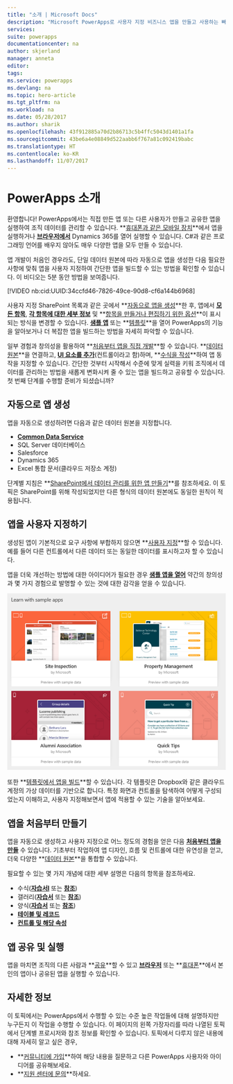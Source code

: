 ```yaml
---
title: "소개 | Microsoft Docs"
description: "Microsoft PowerApps로 사용자 지정 비즈니스 앱을 만들고 사용하는 빠른 시작 방법"
services: 
suite: powerapps
documentationcenter: na
author: skjerland
manager: anneta
editor: 
tags: 
ms.service: powerapps
ms.devlang: na
ms.topic: hero-article
ms.tgt_pltfrm: na
ms.workload: na
ms.date: 05/28/2017
ms.author: sharik
ms.openlocfilehash: 43f912885a70d2b86713c5b4ffc5043d1401a1fa
ms.sourcegitcommit: 43be6a4e08849d522aabb6f767a81c092419babc
ms.translationtype: HT
ms.contentlocale: ko-KR
ms.lasthandoff: 11/07/2017
---
```

# <a name="introduction-to-powerapps"></a>PowerApps 소개
환영합니다! PowerApps에서는 직접 만든 앱 또는 다른 사용자가 만들고 공유한 앱을 실행하여 조직 데이터를 관리할 수 있습니다. **[휴대폰과 같은 모바일 장치](run-app-client.md)**에서 앱을 실행하거나 **[브라우저에서](run-app-browser.md)** Dynamics 365를 열어 실행할 수 있습니다. C#과 같은 프로그래밍 언어를 배우지 않아도 매우 다양한 앱을 모두 만들 수 있습니다.

앱 개발이 처음인 경우라도, 단일 데이터 원본에 따라 자동으로 앱을 생성한 다음 필요한 사항에 맞춰 앱을 사용자 지정하여 간단한 앱을 빌드할 수 있는 방법을 확인할 수 있습니다. 이 비디오는 5분 동안 방법을 보여줍니다.

[!VIDEO nb:cid:UUID:34ccfd46-7826-49ce-90d8-cf6a144b6968]


사용자 지정 SharePoint 목록과 같은 곳에서 **[자동으로 앱을 생성](app-from-sharepoint.md)**한 후, 앱에서 **[모든 항목](customize-layout-sharepoint.md)**, **[각 항목에 대한 세부 정보](customize-forms-sharepoint.md)** 및 **[항목을 만들거나 편집하기 위한 옵션](customize-forms-sharepoint.md)**이 표시되는 방식을 변경할 수 있습니다. **[샘플 앱](open-and-run-a-sample-app.md)** 또는 **[템플릿](get-started-test-drive.md)**을 열어 PowerApps의 기능을 알아보거나 더 복잡한 앱을 빌드하는 방법을 자세히 파악할 수 있습니다.

일부 경험과 창의성을 활용하여 **[처음부터 앱을 직접 개발](get-started-create-from-blank.md)**할 수 있습니다. **[데이터 원본](connections-list.md)**을 연결하고, **[UI 요소를 추가](reference-properties.md)**(컨트롤이라고 함)하며, **[수식을 작성](working-with-formulas.md)**하여 앱 동작을 지정할 수 있습니다. 간단한 것부터 시작해서 수준에 맞게 실력을 키워 조직에서 데이터를 관리하는 방법을 새롭게 변화시켜 줄 수 있는 앱을 빌드하고 공유할 수 있습니다. 첫 번째 단계를 수행할 준비가 되셨습니까?

## <a name="generate-an-app-automatically"></a>자동으로 앱 생성
앱을 자동으로 생성하려면 다음과 같은 데이터 원본을 지정합니다.

* **[Common Data Service](data-platform-intro.md)**
* SQL Server 데이터베이스
* Salesforce
* Dynamics 365
* Excel 통합 문서(클라우드 저장소 계정)

단계별 지침은 **[SharePoint에서 데이터 관리를 위한 앱 만들기](app-from-sharepoint.md)**를 참조하세요. 이 토픽은 SharePoint를 위해 작성되었지만 다른 형식의 데이터 원본에도 동일한 원칙이 적용됩니다.

## <a name="customize-an-app"></a>앱을 사용자 지정하기
생성된 앱이 기본적으로 요구 사항에 부합하지 않으면 **[사용자 지정](customize-layout-sharepoint.md)**할 수 있습니다. 예를 들어 다른 컨트롤에서 다른 데이터 또는 동일한 데이터를 표시하고자 할 수 있습니다.

앱을 더욱 개선하는 방법에 대한 아이디어가 필요한 경우 **[샘플 앱을 열어](open-and-run-a-sample-app.md)** 약간의 창의성과 몇 가지 경험으로 발명할 수 있는 것에 대한 감각을 얻을 수 있습니다.

![샘플 앱](./media/getting-started/portal-home.png)

또한 **[템플릿에서 앱을 빌드](get-started-test-drive.md)**할 수 있습니다. 각 템플릿은 Dropbox와 같은 클라우드 계정의 가상 데이터를 기반으로 합니다. 특정 화면과 컨트롤을 탐색하여 어떻게 구성되었는지 이해하고, 사용자 지정해보면서 앱에 적용할 수 있는 기술을 알아보세요.

## <a name="create-an-app-from-scratch"></a>앱을 처음부터 만들기
앱을 자동으로 생성하고 사용자 지정으로 어느 정도의 경험을 얻은 다음 **[처음부터 앱을 만들](get-started-create-from-blank.md)** 수 있습니다. 기초부터 작업하여 앱 디자인, 흐름 및 컨트롤에 대한 유연성을 얻고, 더욱 다양한 **[데이터 원본](connections-list.md)**을 통합할 수 있습니다.

필요할 수 있는 몇 가지 개념에 대한 세부 설명은 다음의 항목을 참조하세요.

* 수식(**[자습서l](working-with-formulas.md)** 또는 **[참조](formula-reference.md)**)
* 갤러리(**[자습서](add-gallery.md)** 또는 **[참조](reference-properties.md)**)
* 양식(**[자습서](add-form.md)** 또는 **[참조](working-with-forms.md)**)
* **[테이블 및 레코드](working-with-tables.md)**
* **[컨트롤 및 해당 속성](reference-properties.md)**

## <a name="share-and-run-an-app"></a>앱 공유 및 실행
앱을 마치면 조직의 다른 사람과 **[공유](share-app.md)**할 수 있고 **[브라우저](run-app-browser.md)** 또는 **[휴대폰](run-app-client.md)**에서 본인의 앱이나 공유된 앱을 실행할 수 있습니다.

## <a name="more-information"></a>자세한 정보
이 토픽에서는 PowerApps에서 수행할 수 있는 수준 높은 작업들에 대해 설명하지만 누구든지 이 작업을 수행할 수 있습니다. 이 페이지의 왼쪽 가장자리를 따라 나열된 토픽에서 단계별 프로시저와 참조 정보를 확인할 수 있습니다. 토픽에서 다루지 않은 내용에 대해 자세히 알고 싶은 경우,

* **[커뮤니티에 가입](https://aka.ms/powerapps-community)**하여 해당 내용을 질문하고 다른 PowerApps 사용자와 아이디어를 공유해보세요.
* **[지원 센터에 문의](https://aka.ms/pasupport)**하세요.

